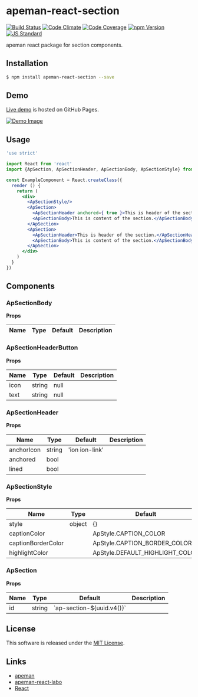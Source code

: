 apeman-react-section
==========

<!---
This file is generated by ape-tmpl. Do not update manually.
--->

<!-- Badge Start -->
<a name="badges"></a>

[![Build Status][bd_travis_shield_url]][bd_travis_url]
[![Code Climate][bd_codeclimate_shield_url]][bd_codeclimate_url]
[![Code Coverage][bd_codeclimate_coverage_shield_url]][bd_codeclimate_url]
[![npm Version][bd_npm_shield_url]][bd_npm_url]
[![JS Standard][bd_standard_shield_url]][bd_standard_url]

[bd_repo_url]: https://github.com/apeman-react-labo/apeman-react-section
[bd_travis_url]: http://travis-ci.org/apeman-react-labo/apeman-react-section
[bd_travis_shield_url]: http://img.shields.io/travis/apeman-react-labo/apeman-react-section.svg?style=flat
[bd_travis_com_url]: http://travis-ci.com/apeman-react-labo/apeman-react-section
[bd_travis_com_shield_url]: https://api.travis-ci.com/apeman-react-labo/apeman-react-section.svg?token=
[bd_license_url]: https://github.com/apeman-react-labo/apeman-react-section/blob/master/LICENSE
[bd_codeclimate_url]: http://codeclimate.com/github/apeman-react-labo/apeman-react-section
[bd_codeclimate_shield_url]: http://img.shields.io/codeclimate/github/apeman-react-labo/apeman-react-section.svg?style=flat
[bd_codeclimate_coverage_shield_url]: http://img.shields.io/codeclimate/coverage/github/apeman-react-labo/apeman-react-section.svg?style=flat
[bd_gemnasium_url]: https://gemnasium.com/apeman-react-labo/apeman-react-section
[bd_gemnasium_shield_url]: https://gemnasium.com/apeman-react-labo/apeman-react-section.svg
[bd_npm_url]: http://www.npmjs.org/package/apeman-react-section
[bd_npm_shield_url]: http://img.shields.io/npm/v/apeman-react-section.svg?style=flat
[bd_standard_url]: http://standardjs.com/
[bd_standard_shield_url]: https://img.shields.io/badge/code%20style-standard-brightgreen.svg

<!-- Badge End -->


<!-- Description Start -->
<a name="description"></a>

apeman react package for section components.

<!-- Description End -->


<!-- Overview Start -->
<a name="overview"></a>



<!-- Overview End -->


<!-- Sections Start -->
<a name="sections"></a>

<!-- Section from "doc/guides/01.Installation.md.hbs" Start -->

<a name="section-doc-guides-01-installation-md"></a>

Installation
-----

```bash
$ npm install apeman-react-section --save
```


<!-- Section from "doc/guides/01.Installation.md.hbs" End -->

<!-- Section from "doc/guides/02.Demo.md.hbs" Start -->

<a name="section-doc-guides-02-demo-md"></a>

Demo
-----

[Live demo][demo_url] is hosted on GitHub Pages.

[![Demo Image](./doc/images/screenshot.png)][demo_url]

[demo_url]: http://apeman-react-labo.github.io/apeman-react-section/demo/demo.html


<!-- Section from "doc/guides/02.Demo.md.hbs" End -->

<!-- Section from "doc/guides/03.Usage.md.hbs" Start -->

<a name="section-doc-guides-03-usage-md"></a>

Usage
---------

```jsx
'use strict'

import React from 'react'
import {ApSection, ApSectionHeader, ApSectionBody, ApSectionStyle} from 'apeman-react-section'

const ExampleComponent = React.createClass({
  render () {
    return (
      <div>
        <ApSectionStyle/>
        <ApSection>
          <ApSectionHeader anchored={ true }>This is header of the section.</ApSectionHeader>
          <ApSectionBody>This is content of the section.</ApSectionBody>
        </ApSection>
        <ApSection>
          <ApSectionHeader>This is header of the section.</ApSectionHeader>
          <ApSectionBody>This is content of the section.</ApSectionBody>
        </ApSection>
      </div>
    )
  }
})

```



<!-- Section from "doc/guides/03.Usage.md.hbs" End -->

<!-- Section from "doc/guides/04.Components.md.hbs" Start -->

<a name="section-doc-guides-04-components-md"></a>

Components
-----


### ApSectionBody

**Props**

| Name | Type | Default | Description |
| ---- | ---- | ------- | ----------- |

### ApSectionHeaderButton

**Props**

| Name | Type | Default | Description |
| ---- | ---- | ------- | ----------- |
| icon | string | null | |  |
| text | string | null | |  |

### ApSectionHeader

**Props**

| Name | Type | Default | Description |
| ---- | ---- | ------- | ----------- |
| anchorIcon | string | &#x27;ion ion-link&#x27; | | Icon class name for anchor |
| anchored | bool |  | | Show anchor |
| lined | bool |  | | Show line under header text |

### ApSectionStyle

**Props**

| Name | Type | Default | Description |
| ---- | ---- | ------- | ----------- |
| style | object | {} | |  |
| captionColor |  | ApStyle.CAPTION_COLOR | |  |
| captionBorderColor |  | ApStyle.CAPTION_BORDER_COLOR | |  |
| highlightColor |  | ApStyle.DEFAULT_HIGHLIGHT_COLOR | |  |

### ApSection

**Props**

| Name | Type | Default | Description |
| ---- | ---- | ------- | ----------- |
| id | string | &#x60;ap-section-${uuid.v4()}&#x60; | |  |


<!-- Section from "doc/guides/04.Components.md.hbs" End -->


<!-- Sections Start -->


<!-- LICENSE Start -->
<a name="license"></a>

License
-------
This software is released under the [MIT License](https://github.com/apeman-react-labo/apeman-react-section/blob/master/LICENSE).

<!-- LICENSE End -->


<!-- Links Start -->
<a name="links"></a>

Links
------

+ [apeman][apeman_url]
+ [apeman-react-labo][apeman_react_labo_url]
+ [React][react_url]

[apeman_url]: https://github.com/apeman-labo/apeman
[apeman_react_labo_url]: https://github.com/apeman-react-labo
[react_url]: https://facebook.github.io/react/

<!-- Links End -->
